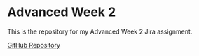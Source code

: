 # Advanced Week 2

This is the repository for my Advanced Week 2 Jira assignment.

[GitHub Repository](https://github.com/Yuvalbrs/AdvWeek2)
